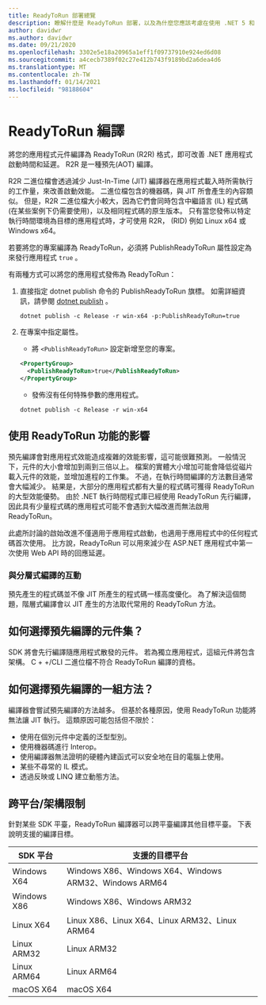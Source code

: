 ```yaml
---
title: ReadyToRun 部署總覽
description: 瞭解什麼是 ReadyToRun 部署，以及為什麼您應該考慮在使用 .NET 5 和 .NET Core 3.0 和更新版本發行應用程式時使用它。
author: davidwr
ms.author: davidwr
ms.date: 09/21/2020
ms.openlocfilehash: 3302e5e18a20965a1eff1f09737910e924ed6d08
ms.sourcegitcommit: a4cecb7389f02c27e412b743f9189bd2a6dea4d6
ms.translationtype: MT
ms.contentlocale: zh-TW
ms.lasthandoff: 01/14/2021
ms.locfileid: "98188604"
---
```

# <a name="readytorun-compilation"></a>ReadyToRun 編譯

將您的應用程式元件編譯為 ReadyToRun (R2R) 格式，即可改善 .NET 應用程式啟動時間和延遲。 R2R 是一種預先(AOT) 編譯。

R2R 二進位檔會透過減少 Just-In-Time (JIT) 編譯器在應用程式載入時所需執行的工作量，來改善啟動效能。 二進位檔包含的機器碼，與 JIT 所會產生的內容類似。 但是，R2R 二進位檔大小較大，因為它們會同時包含中繼語言 (IL) 程式碼 (在某些案例下仍需要使用)，以及相同程式碼的原生版本。 只有當您發佈以特定執行時間環境為目標的應用程式時，才可使用 R2R， (RID) 例如 Linux x64 或 Windows x64。

若要將您的專案編譯為 ReadyToRun，必須將 PublishReadyToRun 屬性設定為來發行應用程式 `true` 。

有兩種方式可以將您的應用程式發佈為 ReadyToRun：

01. 直接指定 dotnet publish 命令的 PublishReadyToRun 旗標。 如需詳細資訊，請參閱 [dotnet publish](../tools/dotnet-publish.md) 。

    ```dotnetcli
    dotnet publish -c Release -r win-x64 -p:PublishReadyToRun=true
    ```

02. 在專案中指定屬性。

    - 將 `<PublishReadyToRun>` 設定新增至您的專案。

    ```xml
    <PropertyGroup>
      <PublishReadyToRun>true</PublishReadyToRun>
    </PropertyGroup>
    ```

    - 發佈沒有任何特殊參數的應用程式。

    ```dotnetcli
    dotnet publish -c Release -r win-x64
    ```

## <a name="impact-of-using-the-readytorun-feature"></a>使用 ReadyToRun 功能的影響

預先編譯會對應用程式效能造成複雜的效能影響，這可能很難預測。 一般情況下，元件的大小會增加到兩到三倍以上。 檔案的實體大小增加可能會降低從磁片載入元件的效能，並增加進程的工作集。 不過，在執行時間編譯的方法數目通常會大幅減少。 結果是，大部分的應用程式都有大量的程式碼可獲得 ReadyToRun 的大型效能優勢。 由於 .NET 執行時間程式庫已經使用 ReadyToRun 先行編譯，因此具有少量程式碼的應用程式可能不會遇到大幅改進而無法啟用 ReadyToRun。

此處所討論的啟始改進不僅適用于應用程式啟動，也適用于應用程式中的任何程式碼首次使用。 比方說，ReadyToRun 可以用來減少在 ASP.NET 應用程式中第一次使用 Web API 時的回應延遲。

### <a name="interaction-with-tiered-compilation"></a>與分層式編譯的互動

預先產生的程式碼並不像 JIT 所產生的程式碼一樣高度優化。 為了解決這個問題，階層式編譯會以 JIT 產生的方法取代常用的 ReadyToRun 方法。

## <a name="how-is-the-set-of-precompiled-assemblies-chosen"></a>如何選擇預先編譯的元件集？

SDK 將會先行編譯隨應用程式散發的元件。 若為獨立應用程式，這組元件將包含架構。 C + +/CLI 二進位檔不符合 ReadyToRun 編譯的資格。

## <a name="how-is-the-set-of-methods-to-precompile-chosen"></a>如何選擇預先編譯的一組方法？

編譯器會嘗試預先編譯的方法越多。 但基於各種原因，使用 ReadyToRun 功能將無法讓 JIT 執行。 這類原因可能包括但不限於：

- 使用在個別元件中定義的泛型型別。
- 使用機器碼進行 Interop。
- 使用編譯器無法證明的硬體內建函式可以安全地在目的電腦上使用。
- 某些不尋常的 IL 模式。
- 透過反映或 LINQ 建立動態方法。

## <a name="cross-platformarchitecture-restrictions"></a>跨平台/架構限制

針對某些 SDK 平臺，ReadyToRun 編譯器可以跨平臺編譯其他目標平臺。 下表說明支援的編譯目標。

| SDK 平台 | 支援的目標平台 |
| ------------ | --------------------------- |
| Windows X64  | Windows X86、Windows X64、Windows ARM32、Windows ARM64 |
| Windows X86  | Windows X86、Windows ARM32 |
| Linux X64    | Linux X86、Linux X64、Linux ARM32、Linux ARM64 |
| Linux ARM32  | Linux ARM32 |
| Linux ARM64  | Linux ARM64 |
| macOS X64    | macOS X64 |
